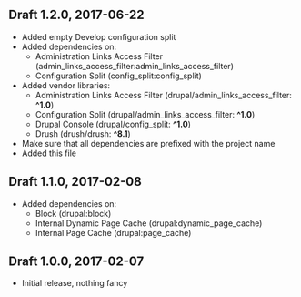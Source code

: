 ## Draft 1.2.0, 2017-06-22

- Added empty Develop configuration split
- Added dependencies on:
    * Administration Links Access Filter (admin_links_access_filter:admin_links_access_filter)
    * Configuration Split (config_split:config_split)
- Added vendor libraries:
    * Administration Links Access Filter (drupal/admin_links_access_filter: **^1.0**)
    * Configuration Split (drupal/admin_links_access_filter: **^1.0**)
    * Drupal Console (drupal/config_split: **^1.0**)
    * Drush (drush/drush: **^8.1**)
- Make sure that all dependencies are prefixed with the project name
- Added this file

## Draft 1.1.0, 2017-02-08

- Added dependencies on:
    * Block (drupal:block)
    * Internal Dynamic Page Cache (drupal:dynamic_page_cache)
    * Internal Page Cache (drupal:page_cache)

## Draft 1.0.0, 2017-02-07

- Initial release, nothing fancy
